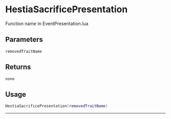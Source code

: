 # HestiaSacrificePresentation
Function name in EventPresentation.lua
## Parameters
`removedTraitName`
## Returns
`none`
## Usage
```lua
HestiaSacrificePresentation(removedTraitName)
```
---
